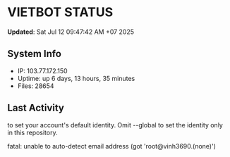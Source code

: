 # VIETBOT STATUS
**Updated**: Sat Jul 12 09:47:42 AM +07 2025

## System Info
- IP: 103.77.172.150
- Uptime: up 6 days, 13 hours, 35 minutes
- Files: 28654

## Last Activity

to set your account's default identity.
Omit --global to set the identity only in this repository.

fatal: unable to auto-detect email address (got 'root@vinh3690.(none)')
